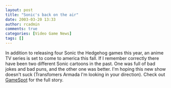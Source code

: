 ```yaml
---
layout: post
title: "Sonic's back on the air"
date: 2003-03-20 13:33
author: rcadmin
comments: true
categories: [Video Game News]
tags: []
---
```

In addition to releasing four Sonic the Hedgehog games this year, an anime TV series is set to come to america this fall. If I remember correctly there have been two different Sonic cartoons in the past. One was full of bad jokes and bad puns, and the other one was better. I'm hoping this new show doesn't suck (Transfomers Armada I'm looking in your direction). Check out <a href=http://www.gamespot.com/gamecube/action/sonicadventuredx/news_6023404.html>GameSpot</a> for the full story.
